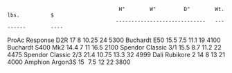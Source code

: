                                        H"        W"         D"        Wt. lbs.          $
                                       -----------------------------   ---------        ----
ProAc Response D2R                      17         8         10.25       24             5300
Buchardt E50                            15.5       7.5       11.1        19             4100
Buchardt S400 Mk2                       14.4       7         11          16.5           2100
Spendor Classic 3/1                     15.5       8.7       11.2        22             4475
Spendor Classic 2/3                     21.4       10.75     13.3        32             4999
Dali Rubikore 2                         14          8        13          21             4000
Amphion Argon3S                         15          7.5      12          22             3800

